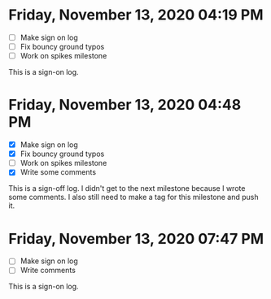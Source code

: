 # Friday, November 13, 2020 04:19 PM
- [ ] Make sign on log
- [ ] Fix bouncy ground typos 
- [ ] Work on spikes milestone

This is a sign-on log.
# Friday, November 13, 2020 04:48 PM
- [X] Make sign on log
- [X] Fix bouncy ground typos 
- [ ] Work on spikes milestone
- [X] Write some comments 

This is a sign-off log. I didn't get to the next milestone because I wrote some comments. I also still need to make a tag for this milestone and push it.

# Friday, November 13, 2020 07:47 PM
- [ ] Make sign on log
- [ ] Write comments 

This is a sign-on log.
